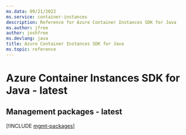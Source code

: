 ```yaml
---
ms.data: 09/21/2022
ms.service: container-instances
description: Reference for Azure Container Instances SDK for Java
ms.author: jfree
author: joshfree
ms.devlang: java
title: Azure Container Instances SDK for Java
ms.topic: reference
---
```

# Azure Container Instances SDK for Java - latest

## Management packages - latest
[!INCLUDE [mgmt-packages](container-instances-mgmt-index.md)]